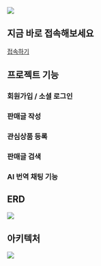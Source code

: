 

<img src="https://github.com/NC7-CarroThunder/.github/tree/main/profile/img/CarroThunder-logo.png">


## 지금 바로 접속해보세요

<a href ="http://carrothunder.store"> 접속하기</a>

## 프로젝트 기능

### 회원가입 / 소셜 로그인

### 판매글 작성

### 관심상품 등록

### 판매글 검색

### AI 번역 채팅 기능

## ERD
<img src="https://github.com/NC7-CarroThunder/.github/tree/main/profile/img/arch.png">


## 아키텍처

<img src="https://github.com/NC7-CarroThunder/.github/tree/main/profile/img/arch.png">
